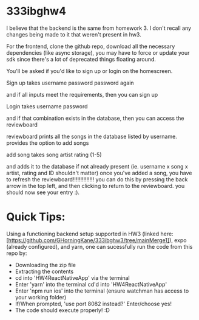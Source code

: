 # 333ibghw4


I believe that the backend is the same from homework 3. I don't recall any changes being made to it that weren't present in hw3.

For the frontend, clone the github repo, download all the necessary dependencies (like async storage), you may have to force or update your sdk since there's a lot of deprecated things floating around.

You'll be asked if you'd like to sign up or login on the homescreen.

Sign up takes
username
password
password again

and if all inputs meet the requirements, then you can sign up

Login takes
username
password

and if that combination exists in the database, then you can access the reviewboard

reviewboard prints all the songs in the database listed by username. 
provides the option to add songs

add song takes
song
artist
rating (1-5)

and adds it to the database if not already present (ie. username x song x artist, rating and ID shouldn't matter)
once you've added a song, you have to refresh the reviewboard!!!!!!!!!!!!!!
you can do this by pressing the back arrow in the top left, and then clicking to return to the reviewboard. you should now see your entry :).

# Quick Tips:
Using a functioning backend setup supported in HW3 (linked here: [https://github.com/GHorningKane/333ibghw3/tree/mainMerge1]), 
expo (already configured),
and yarn,
one can sucessfully run the code from this repo by: 
- Downloading the zip file
- Extracting the contents
- cd into 'HW4ReactNativeApp' via the terminal
- Enter 'yarn' into the terminal cd'd into 'HW4ReactNativeApp'
- Enter 'npm run ios' into the terminal (ensure watchman has access to your working folder)
- If/When prompted, 'use port 8082 instead?' Enter/choose yes!
- The code should execute properly! :D
